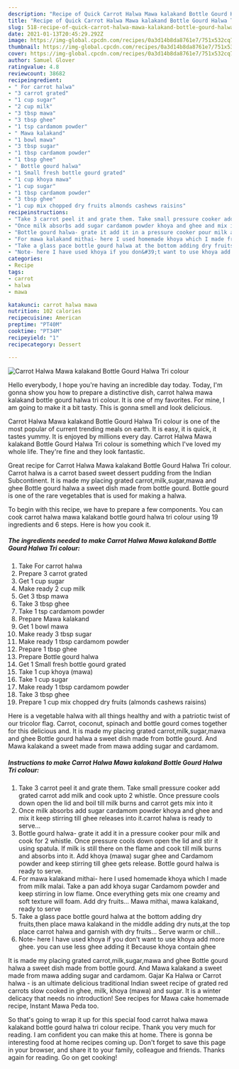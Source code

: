 ```yaml
---
description: "Recipe of Quick Carrot Halwa Mawa kalakand Bottle Gourd Halwa Tri colour"
title: "Recipe of Quick Carrot Halwa Mawa kalakand Bottle Gourd Halwa Tri colour"
slug: 518-recipe-of-quick-carrot-halwa-mawa-kalakand-bottle-gourd-halwa-tri-colour
date: 2021-01-13T20:45:29.292Z
image: https://img-global.cpcdn.com/recipes/0a3d14b8da8761e7/751x532cq70/carrot-halwa-mawa-kalakand-bottle-gourd-halwa-tri-colour-recipe-main-photo.jpg
thumbnail: https://img-global.cpcdn.com/recipes/0a3d14b8da8761e7/751x532cq70/carrot-halwa-mawa-kalakand-bottle-gourd-halwa-tri-colour-recipe-main-photo.jpg
cover: https://img-global.cpcdn.com/recipes/0a3d14b8da8761e7/751x532cq70/carrot-halwa-mawa-kalakand-bottle-gourd-halwa-tri-colour-recipe-main-photo.jpg
author: Samuel Glover
ratingvalue: 4.8
reviewcount: 38682
recipeingredient:
- " For carrot halwa"
- "3 carrot grated"
- "1 cup sugar"
- "2 cup milk"
- "3 tbsp mawa"
- "3 tbsp ghee"
- "1 tsp cardamom powder"
- " Mawa kalakand"
- "1 bowl mawa"
- "3 tbsp sugar"
- "1 tbsp cardamom powder"
- "1 tbsp ghee"
- " Bottle gourd halwa"
- "1 Small fresh bottle gourd grated"
- "1 cup khoya mawa"
- "1 cup sugar"
- "1 tbsp cardamom powder"
- "3 tbsp ghee"
- "1 cup mix chopped dry fruits almonds cashews raisins"
recipeinstructions:
- "Take 3 carrot peel it and grate them. Take small pressure cooker add grated carrot add milk and cook upto 2 whistle. Once pressure cools down open the lid and boil till milk burns and carrot gets mix into it"
- "Once milk absorbs add sugar cardamom powder khoya and ghee and mix it keep stirring till ghee releases into it.carrot halwa is ready to serve..."
- "Bottle gourd halwa- grate it add it in a pressure cooker pour milk and cook for 2 whistle. Once pressure cools down open the lid and stir it using spatula. If milk is still there on the flame and cook till milk burns and absorbs into it. Add khoya (mawa) sugar ghee and Cardamom powder and keep stirring till ghee gets release. Bottle gourd halwa is ready to serve."
- "For mawa kalakand mithai- here I used homemade khoya which I made from milk malai. Take a pan add khoya sugar Cardamom powder and keep stirring in low flame. Once everything gets mix one creamy and soft texture will foam. Add dry fruits... Mawa mithai, mawa kalakand, ready to serve"
- "Take a glass pace bottle gourd halwa at the bottom adding dry fruits,then place mawa kalakand in the middle adding dry nuts,at the top place carrot halwa and garnish with dry fruits... Serve warm or chill..."
- "Note- here I have used khoya if you don&#39;t want to use khoya add more ghee. you can use less ghee adding it Because khoya contain ghee"
categories:
- Recipe
tags:
- carrot
- halwa
- mawa

katakunci: carrot halwa mawa 
nutrition: 102 calories
recipecuisine: American
preptime: "PT40M"
cooktime: "PT34M"
recipeyield: "1"
recipecategory: Dessert

---
```



![Carrot Halwa Mawa kalakand Bottle Gourd Halwa Tri colour](https://img-global.cpcdn.com/recipes/0a3d14b8da8761e7/751x532cq70/carrot-halwa-mawa-kalakand-bottle-gourd-halwa-tri-colour-recipe-main-photo.jpg)

Hello everybody, I hope you're having an incredible day today. Today, I'm gonna show you how to prepare a distinctive dish, carrot halwa mawa kalakand bottle gourd halwa tri colour. It is one of my favorites. For mine, I am going to make it a bit tasty. This is gonna smell and look delicious.

Carrot Halwa Mawa kalakand Bottle Gourd Halwa Tri colour is one of the most popular of current trending meals on earth. It is easy, it is quick, it tastes yummy. It is enjoyed by millions every day. Carrot Halwa Mawa kalakand Bottle Gourd Halwa Tri colour is something which I've loved my whole life. They're fine and they look fantastic.

Great recipe for Carrot Halwa Mawa kalakand Bottle Gourd Halwa Tri colour. Carrot halwa is a carrot based sweet dessert pudding from the Indian Subcontinent. It is made my placing grated carrot,milk,sugar,mawa and ghee Bottle gourd halwa a sweet dish made from bottle gourd. Bottle gourd is one of the rare vegetables that is used for making a halwa.


To begin with this recipe, we have to prepare a few components. You can cook carrot halwa mawa kalakand bottle gourd halwa tri colour using 19 ingredients and 6 steps. Here is how you cook it.

<!--inarticleads1-->

##### The ingredients needed to make Carrot Halwa Mawa kalakand Bottle Gourd Halwa Tri colour:

1. Take  For carrot halwa
1. Prepare 3 carrot grated
1. Get 1 cup sugar
1. Make ready 2 cup milk
1. Get 3 tbsp mawa
1. Take 3 tbsp ghee
1. Take 1 tsp cardamom powder
1. Prepare  Mawa kalakand
1. Get 1 bowl mawa
1. Make ready 3 tbsp sugar
1. Make ready 1 tbsp cardamom powder
1. Prepare 1 tbsp ghee
1. Prepare  Bottle gourd halwa
1. Get 1 Small fresh bottle gourd grated
1. Take 1 cup khoya (mawa)
1. Take 1 cup sugar
1. Make ready 1 tbsp cardamom powder
1. Take 3 tbsp ghee
1. Prepare 1 cup mix chopped dry fruits (almonds cashews raisins)


Here is a vegetable halwa with all things healthy and with a patriotic twist of our tricolor flag. Carrot, coconut, spinach and bottle gourd comes together for this delicious and. It is made my placing grated carrot,milk,sugar,mawa and ghee Bottle gourd halwa a sweet dish made from bottle gourd. And Mawa kalakand a sweet made from mawa adding sugar and cardamom. 

<!--inarticleads2-->

##### Instructions to make Carrot Halwa Mawa kalakand Bottle Gourd Halwa Tri colour:

1. Take 3 carrot peel it and grate them. Take small pressure cooker add grated carrot add milk and cook upto 2 whistle. Once pressure cools down open the lid and boil till milk burns and carrot gets mix into it
1. Once milk absorbs add sugar cardamom powder khoya and ghee and mix it keep stirring till ghee releases into it.carrot halwa is ready to serve...
1. Bottle gourd halwa- grate it add it in a pressure cooker pour milk and cook for 2 whistle. Once pressure cools down open the lid and stir it using spatula. If milk is still there on the flame and cook till milk burns and absorbs into it. Add khoya (mawa) sugar ghee and Cardamom powder and keep stirring till ghee gets release. Bottle gourd halwa is ready to serve.
1. For mawa kalakand mithai- here I used homemade khoya which I made from milk malai. Take a pan add khoya sugar Cardamom powder and keep stirring in low flame. Once everything gets mix one creamy and soft texture will foam. Add dry fruits... Mawa mithai, mawa kalakand, ready to serve
1. Take a glass pace bottle gourd halwa at the bottom adding dry fruits,then place mawa kalakand in the middle adding dry nuts,at the top place carrot halwa and garnish with dry fruits... Serve warm or chill...
1. Note- here I have used khoya if you don&#39;t want to use khoya add more ghee. you can use less ghee adding it Because khoya contain ghee


It is made my placing grated carrot,milk,sugar,mawa and ghee Bottle gourd halwa a sweet dish made from bottle gourd. And Mawa kalakand a sweet made from mawa adding sugar and cardamom. Gajar Ka Halwa or Carrot halwa - is an ultimate delicious traditional Indian sweet recipe of grated red carrots slow cooked in ghee, milk, khoya (mawa) and sugar. It is a winter delicacy that needs no introduction! See recipes for Mawa cake homemade recipe, Instant Mawa Peda too. 

So that's going to wrap it up for this special food carrot halwa mawa kalakand bottle gourd halwa tri colour recipe. Thank you very much for reading. I am confident you can make this at home. There is gonna be interesting food at home recipes coming up. Don't forget to save this page in your browser, and share it to your family, colleague and friends. Thanks again for reading. Go on get cooking!
